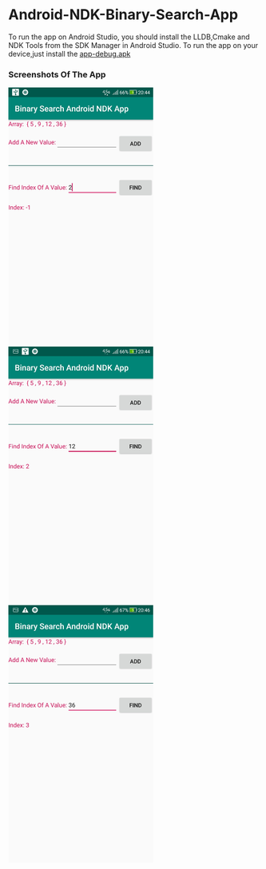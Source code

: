 # Android-NDK-Binary-Search-App
To run the app on Android Studio, you should install the LLDB,Cmake and NDK Tools from the SDK Manager in Android Studio.
To run the app on your device,just install the [app-debug.apk](https://github.com/burhanelgun/Android-NDK-Binary-Search-App/raw/master/app-debug.apk)
### Screenshots Of The App


<p float="left">
    <img src="https://github.com/burhanelgun/Android-NDK-Binary-Search-App/blob/master/Screenshot_20190211-204447.jpg" width="290" title="hover text">
<img src="https://github.com/burhanelgun/Android-NDK-Binary-Search-App/blob/master/Screenshot_20190211-204457.jpg" width="290" title="hover text">
  <img src="https://github.com/burhanelgun/Android-NDK-Binary-Search-App/blob/master/Screenshot_20190211-204617.jpg" width="290" title="hover text">
</p>
